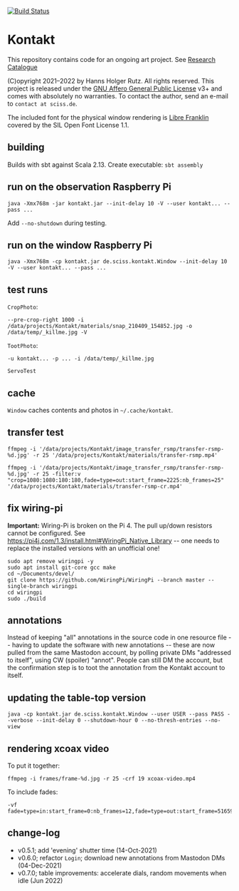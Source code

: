 [![Build Status](https://github.com/Sciss/Kontakt/workflows/Scala%20CI/badge.svg?branch=main)](https://github.com/Sciss/Kontakt/actions?query=workflow%3A%22Scala+CI%22)

# Kontakt

This repository contains code for an ongoing art project. See
[Research Catalogue](https://www.researchcatalogue.net/view/1154218/1294281)

(C)opyright 2021–2022 by Hanns Holger Rutz. All rights reserved. This project is released under the
[GNU Affero General Public License](https://codeberg.org/sciss/Kontakt/raw/branch/main/LICENSE) v3+ and
comes with absolutely no warranties.
To contact the author, send an e-mail to `contact at sciss.de`.

The included font for the physical window rendering is [Libre Franklin](https://github.com/impallari/Libre-Franklin)
covered by the SIL Open Font License 1.1.

## building

Builds with sbt against Scala 2.13.
Create executable: `sbt assembly`

## run on the observation Raspberry Pi

    java -Xmx768m -jar kontakt.jar --init-delay 10 -V --user kontakt... --pass ...

Add `--no-shutdown` during testing.

## run on the window Raspberry Pi

    java -Xmx768m -cp kontakt.jar de.sciss.kontakt.Window --init-delay 10 -V --user kontakt... --pass ...

## test runs

`CropPhoto`:
    
    --pre-crop-right 1000 -i /data/projects/Kontakt/materials/snap_210409_154852.jpg -o /data/temp/_killme.jpg -V

`TootPhoto`:

    -u kontakt... -p ... -i /data/temp/_killme.jpg

`ServoTest`

## cache

`Window` caches contents and photos in `~/.cache/kontakt`.

## transfer test

    ffmpeg -i '/data/projects/Kontakt/image_transfer_rsmp/transfer-rsmp-%d.jpg' -r 25 '/data/projects/Kontakt/materials/transfer-rsmp.mp4'

    ffmpeg -i '/data/projects/Kontakt/image_transfer_rsmp/transfer-rsmp-%d.jpg' -r 25 -filter:v "crop=1080:1080:180:180,fade=type=out:start_frame=2225:nb_frames=25" '/data/projects/Kontakt/materials/transfer-rsmp-cr.mp4'

## fix wiring-pi

__Important:__ Wiring-Pi is broken on the Pi 4. The pull up/down resistors cannot be configured.
See https://pi4j.com/1.3/install.html#WiringPi_Native_Library -- one needs to replace the installed versions
with an unofficial one!

    sudo apt remove wiringpi -y
    sudo apt install git-core gcc make
    cd ~/Documents/devel/
    git clone https://github.com/WiringPi/WiringPi --branch master --single-branch wiringpi
    cd wiringpi
    sudo ./build

## annotations

Instead of keeping "all" annotations in the source code in one resource file -- having to update the software
with new annotations -- these are now pulled from the same Mastodon account, by polling private DMs
"addressed to itself", using CW (spoiler) "annot". People can still DM the account, but the confirmation step is to 
toot the annotation  from the Kontakt account to itself.

## updating the table-top version

```
java -cp kontakt.jar de.sciss.kontakt.Window --user USER --pass PASS --verbose --init-delay 0 --shutdown-hour 0 --no-thresh-entries --no-view
```

## rendering xcoax video

To put it together:

    ffmpeg -i frames/frame-%d.jpg -r 25 -crf 19 xcoax-video.mp4

To include fades:

    -vf fade=type=in:start_frame=0:nb_frames=12,fade=type=out:start_frame=51659:nb_frames=34

## change-log

- v0.5.1; add 'evening' shutter time (14-Oct-2021)
- v0.6.0; refactor `Login`; download new annotations from Mastodon DMs (04-Dec-2021)
- v0.7.0; table improvements: accelerate dials, random movements when idle (Jun 2022)
